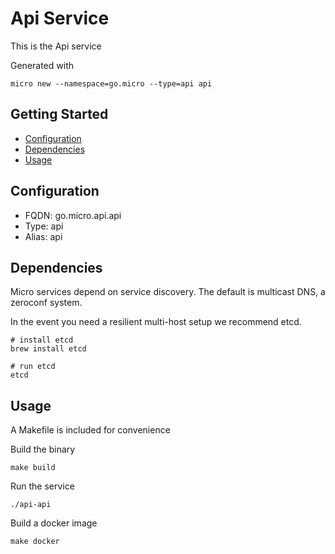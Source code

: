 # Api Service

This is the Api service

Generated with

```
micro new --namespace=go.micro --type=api api
```

## Getting Started

- [Configuration](#configuration)
- [Dependencies](#dependencies)
- [Usage](#usage)

## Configuration

- FQDN: go.micro.api.api
- Type: api
- Alias: api

## Dependencies

Micro services depend on service discovery. The default is multicast DNS, a zeroconf system.

In the event you need a resilient multi-host setup we recommend etcd.

```
# install etcd
brew install etcd

# run etcd
etcd
```

## Usage

A Makefile is included for convenience

Build the binary

```
make build
```

Run the service
```
./api-api
```

Build a docker image
```
make docker
```
